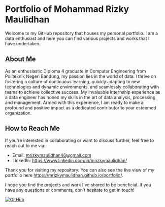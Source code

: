 # Portfolio of Mohammad Rizky Maulidhan

Welcome to my GitHub repository that houses my personal portfolio. I am a data enthusiast and here you can find various projects and works that I have undertaken.

## About Me

As an enthusiastic Diploma 4 graduate in Computer Engineering from Politeknik Negeri Bandung, my passion lies in the world of data. I thrive on fostering a culture of continuous learning, quickly adapting to new technologies and dynamic environments, and seamlessly collaborating with teams to achieve collective success. My invaluable internship experience as a data engineer has honed my skills in the art of data analysis, processing, and management. Armed with this experience, I am ready to make a profound and positive impact as a dedicated contributor to your esteemed organization.

## How to Reach Me

If you're interested in collaborating or want to discuss further, feel free to reach out to me via:

- Email: mrizkymaulidhan46@gmail.com
- LinkedIn: https://www.linkedin.com/in/mrizkymaulidhan/

Thank you for visiting my repository. You can also see the live view of my portfolio here https://mrizkymaulidhan.github.io/portfolio/.

I hope you find the projects and work I've shared to be beneficial. If you have any questions or comments, don't hesitate to get in touch!

[![GitHub](https://img.shields.io/badge/Find%20Me%20on-GitHub-brightgreen)](https://github.com/mrizkymaulidhan)
